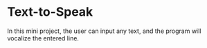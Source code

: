 # Text-to-Speak
In this mini project, the user can input any text, and the program will vocalize the entered line.






